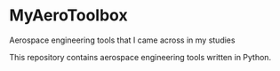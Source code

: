 # MyAeroToolbox
Aerospace engineering tools that I came across in my studies

This repository contains aerospace engineering tools written in Python. 


